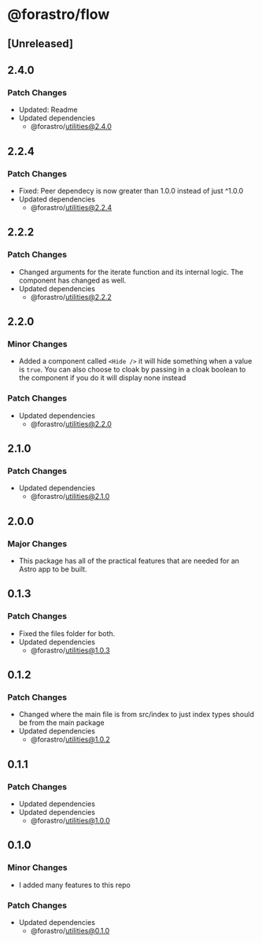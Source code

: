 # @forastro/flow

## [Unreleased]

## 2.4.0

### Patch Changes

- Updated: Readme
- Updated dependencies
  - @forastro/utilities@2.4.0

## 2.2.4

### Patch Changes

- Fixed: Peer dependecy is now greater than 1.0.0 instead of just ^1.0.0
- Updated dependencies
  - @forastro/utilities@2.2.4

## 2.2.2

### Patch Changes

- Changed arguments for the iterate function and its internal logic. The <For/> component has changed as well.
- Updated dependencies
  - @forastro/utilities@2.2.2

## 2.2.0

### Minor Changes

- Added a component called `<Hide />` it will hide something when a value is `true`.
  You can also choose to cloak by passing in a cloak boolean to the component if you do it will display none instead

### Patch Changes

- Updated dependencies
  - @forastro/utilities@2.2.0

## 2.1.0

### Patch Changes

- Updated dependencies
  - @forastro/utilities@2.1.0

## 2.0.0

### Major Changes

- This package has all of the practical features that are needed for an Astro app to be built.

## 0.1.3

### Patch Changes

- Fixed the files folder for both.
- Updated dependencies
  - @forastro/utilities@1.0.3

## 0.1.2

### Patch Changes

- Changed where the main file is from src/index to just index types should be from the main package
- Updated dependencies
  - @forastro/utilities@1.0.2

## 0.1.1

### Patch Changes

- Updated dependencies
- Updated dependencies
  - @forastro/utilities@1.0.0

## 0.1.0

### Minor Changes

- I added many features to this repo

### Patch Changes

- Updated dependencies
  - @forastro/utilities@0.1.0
